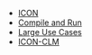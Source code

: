 * [ICON](index.md)
* [Compile and Run](compile_and_run.md)
* [Large Use Cases](large_use_cases.md)
* [ICON-CLM](icon-clm.md)